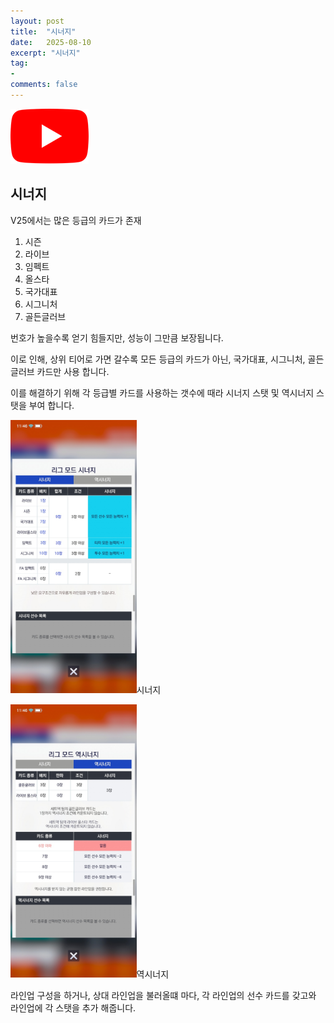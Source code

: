 ```yaml
---
layout: post
title:  "시너지"
date:   2025-08-10
excerpt: "시너지"
tag:
-
comments: false
---
```

[![Youtube](../assets/img/project/fortpolio/youtube_icon.png)](https://www.youtube.com/watch?v=F2xcdTkWhiY)

## 시너지
V25에서는 많은 등급의 카드가 존재

1. 시즌
2. 라이브
3. 임펙트
4. 올스타
5. 국가대표
6. 시그니처
7. 골든글러브

번호가 높을수록 얻기 힘들지만, 성능이 그만큼 보장됩니다.

이로 인해, 상위 티어로 가면 갈수록 모든 등급의 카드가 아닌, 국가대표, 시그니처, 골든글러브 카드만 사용 합니다.

이를 해결하기 위해 각 등급별 카드를 사용하는 갯수에 때라 시너지 스탯 및 역시너지 스탯을 부여 합니다.

<img src = "../assets/img/project/fortpolio/Synergy/synergy.jpg" width="40%">시너지

<img src = "../assets/img/project/fortpolio/Synergy/reverse_synergy.jpg" width="40%">역시너지

라인업 구성을 하거나, 상대 라인업을 불러올떄 마다, 각 라인업의 선수 카드를 갖고와 라인업에 각 스탯을 추가 해줍니다.